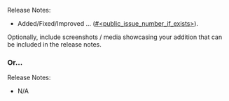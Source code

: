 

Release Notes:

- Added/Fixed/Improved ... ([#<public_issue_number_if_exists>](https://github.com/zed-industries/zed/issues/<public_issue_number_if_exists>)).

Optionally, include screenshots / media showcasing your addition that can be included in the release notes.

### Or...

Release Notes:

- N/A
